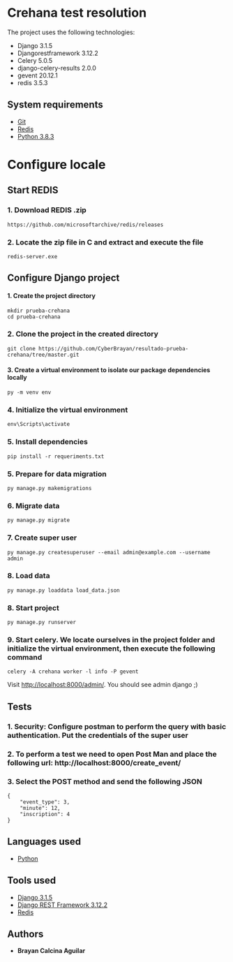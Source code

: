 # Crehana test resolution

The project uses the following technologies:
+ Django 3.1.5
+ Djangorestframework 3.12.2
+ Celery 5.0.5
+ django-celery-results 2.0.0
+ gevent 20.12.1
+ redis 3.5.3

## System requirements

+ [Git](https://git-scm.com/)
+ [Redis](https://github.com/microsoftarchive/redis/releases)
+ [Python 3.8.3](https://www.python.org/downloads/release/python-383/)

# Configure locale

## Start REDIS

### 1. Download REDIS .zip

```
https://github.com/microsoftarchive/redis/releases
```

### 2. Locate the zip file in C and extract and execute the file

```
redis-server.exe
```

## Configure Django project

#### 1. Create the project directory

```
mkdir prueba-crehana
cd prueba-crehana
```

### 2. Clone the project in the created directory

```
git clone https://github.com/CyberBrayan/resultado-prueba-crehana/tree/master.git
```

#### 3. Create a virtual environment to isolate our package dependencies locally

```
py -m venv env
```

### 4. Initialize the virtual environment

```
env\Scripts\activate
```

### 5. Install dependencies

```
pip install -r requeriments.txt
```

### 5. Prepare for data migration

```
py manage.py makemigrations
```

### 6. Migrate data

```
py manage.py migrate
```

### 7. Create super user

```
py manage.py createsuperuser --email admin@example.com --username admin
```

### 8. Load data

```
py manage.py loaddata load_data.json
```

### 8. Start project

```
py manage.py runserver
```

### 9. Start celery. We locate ourselves in the project folder and initialize the virtual environment, then execute the following command

```
celery -A crehana worker -l info -P gevent
```

Visit [http://localhost:8000/admin/](http://localhost:8000/admin/). You should see admin django ;)


## Tests

### 1. Security: Configure postman to perform the query with basic authentication. Put the credentials of the super user

### 2. To perform a test we need to open Post Man and place the following url: http://localhost:8000/create_event/

### 3. Select the POST method and send the following JSON

```
{
    "event_type": 3,
    "minute": 12,
    "inscription": 4
}
```

## Languages used
+ [Python](https://www.python.org/)


## Tools used
+ [Django 3.1.5](https://www.djangoproject.com/)
+ [Django REST Framework 3.12.2](http://www.django-rest-framework.org/)
+ [Redis](https://redis.io/)

## Authors

* **Brayan Calcina Aguilar**
